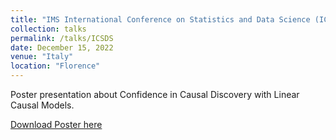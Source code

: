 ```yaml
---
title: "IMS International Conference on Statistics and Data Science (ICSDS)"
collection: talks
permalink: /talks/ICSDS
date: December 15, 2022
venue: "Italy"
location: "Florence"
---
```


Poster presentation about Confidence in Causal Discovery with Linear Causal Models. 

[Download Poster here](http://davidstrieder.github.io/files/icsds_strieder.pdf)
